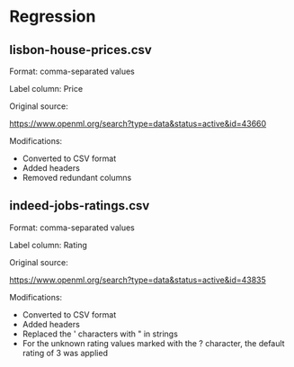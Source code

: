 # Regression

## lisbon-house-prices.csv

Format: comma-separated values

Label column: Price

Original source:

https://www.openml.org/search?type=data&status=active&id=43660

Modifications:

* Converted to CSV format
* Added headers
* Removed redundant columns


## indeed-jobs-ratings.csv

Format: comma-separated values

Label column: Rating

Original source:

https://www.openml.org/search?type=data&status=active&id=43835

Modifications:

* Converted to CSV format
* Added headers
* Replaced the ' characters with " in strings
* For the unknown rating values marked with the ? character, the default rating of 3 was applied
